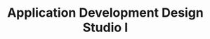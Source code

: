 ---
title: Application Development Design Studio I
number: IST 261
academic-home: IST
course-type: [Additional]
description:  
bulletin-link: http://bulletins.psu.edu/undergrad/courses/i/ist/261
pathway-list: [Generalist, Interactive Media Developer]
---